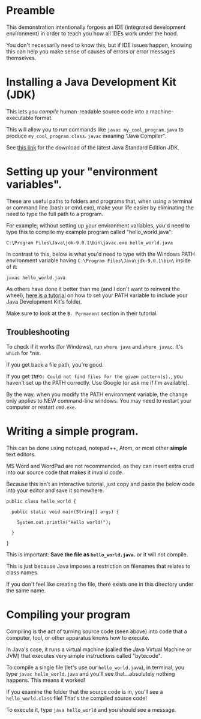 # Preamble

This demonstration intentionally forgoes an IDE (integrated development
environment) in order to teach you how all IDEs work under the hood.

You don't necessarily need to know this, but if IDE issues happen, knowing this
can help you make sense of causes of errors or error messages themselves.

# Installing a Java Development Kit (JDK) 

This lets you *compile* human-readable source code into a machine-executable format.

This will allow you to run commands like `javac my_cool_program.java` to produce
`my_cool_program.class`. `javac` meaning "Java Compiler".

See [this
link](https://www.oracle.com/technetwork/java/javase/downloads/index.html) for
the download of the latest Java Standard Edition JDK.

# Setting up your "environment variables".

These are useful paths to folders and programs that, when using a terminal or
command line (bash or cmd.exe), make your life easier by eliminating the need to
type the full path to a program.

For example, without setting up your environment variables, you'd need to type
this to compile my example program called "hello_world.java":

`C:\Program Files\Java\jdk-9.0.1\bin\javac.exe hello_world.java`

In contrast to this, below is what you'd need to type with the Windows PATH
environment variable having `C:\Program Files\Java\jdk-9.0.1\bin\` inside of it:

`javac hello_world.java`

As others have done it better than me (and I don't want to reinvent the wheel),
[here is a tutorial](https://stackoverflow.com/a/42897591/4262535) on how to set your PATH variable to include your Java
Development Kit's folder.

Make sure to look at the `B. Permanent` section in their tutorial.

## Troubleshooting

To check if it works (for Windows), run `where java` and `where javac`. It's
`which` for *nix.

If you get back a file path, you're good.

If you get `INFO: Could not find files for the given pattern(s).`, you haven't
set up the PATH correctly. Use Google (or ask me if I'm available).

By the way, when you modify the PATH environment variable, the change only
applies to NEW command-line windows. You may need to restart your computer or
restart `cmd.exe`.

# Writing a simple program.

This can be done using notepad, notepad++, Atom, or most other __simple__ text
editors.

MS Word and WordPad are not recommended, as they can insert extra crud into our
source code that makes it invalid code.

Because this isn't an interactive tutorial, just copy and paste the below code
into your editor and save it somewhere.

    public class hello_world {
    
      public static void main(String[] args) {
      
        System.out.println("Hello world!");
      
      }
      
    }
    
This is important: **Save the file as `hello_world.java`.** or it will not
compile.

This is just because Java imposes a restriction on filenames that relates to
class names.

If you don't feel like creating the file, there exists one in this directory
under the same name.

# Compiling your program

Compiling is the act of turning source code (seen above) into code that a
computer, tool, or other apparatus knows how to execute.

In Java's case, it runs a virtual machine (called the Java Virtual Machine or
JVM) that executes very simple instructions called "bytecode".

To compile a single file (let's use our `hello_world.java`), in terminal, you
type `javac hello_world.java` and you'll see that...absolutely nothing
happens. This means it worked!

If you examine the folder that the source code is in, you'll see a `hello_world.class` file! That's the compiled source code!

To execute it, type `java hello_world` and you should see a message.
